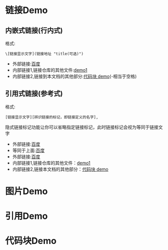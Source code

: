 # 链接Demo
	
## 内嵌式链接(行内式)
格式:

	\[链接显示文字](链接地址 "title(可选)")
* 外部链接:[百度](http://www.baidu.com)
* 内部链接1,链接仓库的其他文件:[demo1](demo1.md)
* 内部链接2,链接到本文档的其他部分:[代码块 demo](demo2.md#代码块-demo)(-相当于空格)
## 引用式链接(参考式)
格式:
	
	[链接显示文字][辨识链接的标记，即链接定义的名字],  
隐式链接标记功能让你可以省略指定链接标记，此时链接标记会视为等同于链接文字
- 外部链接:[百度][]
- 等同于上面:[百度]
- 外部链接:[百度][baidu]
- 内部链接1,链接仓库的其他文件：[demo1]
- 内部链接2,链接本文档的其他部分：[代码块 demo]
# 图片Demo

# 引用Demo

# 代码块Demo

<!-- 下面是本文档中用到的链接  格式[链接标记] :链接地址 "title(可选)"-->

[百度]: http://www.baidu.com "百度链接"
[baidu]: http://www.baidu.com
[demo1]: demo1.md
[代码块 demo]: demo2.md#代码块-demo



